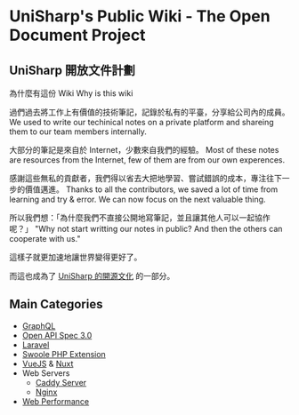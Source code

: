 <!-- TITLE: UniSharp's Wiki -->
<!-- SUBTITLE: Welcome to UniSharp's Public Wiki -->

# UniSharp's Public Wiki - The Open Document Project
## UniSharp 開放文件計劃

為什麼有這份 Wiki
Why is this wiki

過們過去將工作上有價值的技術筆記，記錄於私有的平臺，分享給公司內的成員。
We used to write our techinical notes on a private platform and shareing them to our team members internally. 

大部分的筆記是來自於 Internet，少數來自我們的經驗。
Most of these notes are resources from the Internet, few of them are from our own experences.

感謝這些無私的貢獻者，我們得以省去大把地學習、嘗試錯誤的成本，專注往下一步的價值邁進。
Thanks to all the contributors, we saved a lot of time from learning and try & error. We can now focus on the next valuable thing.

所以我們想：「為什麼我們不直接公開地寫筆記，並且讓其他人可以一起協作呢？」
"Why not start writting our notes in public? And then the others can cooperate with us."

這樣子就更加速地讓世界變得更好了。

而這也成為了 [UniSharp 的開源文化](https://blog.unisharp.com/2017/06/05/%E7%94%B1%E5%85%A7%E8%80%8C%E5%A4%96%E6%89%93%E9%80%A0%E4%BC%81%E6%A5%AD%E9%96%8B%E6%BA%90%E6%96%87%E5%8C%96/) 的一部分。
 


## Main Categories
- [GraphQL](GraphQL)
- [Open API Spec 3.0](open-api-spec-3)
- [Laravel](laravel-web-framework)
- [Swoole PHP Extension](swoole-php-extension)
- [VueJS](vue-js) & [Nuxt](nuxt)
- Web Servers
	- [Caddy Server](caddy-server)
	- [Nginx](nginx-server)
- [Web Performance](web-performance)